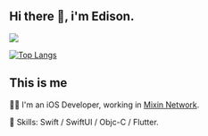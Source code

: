 ## Hi there 👋, i'm Edison.

<img src="https://github-readme-stats.vercel.app/api?username=fanyu&show_icons=true&theme=radical&count_private=true&show_icons=true&include_all_commits=true" />

[![Top Langs](https://github-readme-stats.vercel.app/api/top-langs/?username=fanyu&layout=compact)](https://github.com/anuraghazra/github-readme-stats)

## This is me
👨‍💻 I'm an iOS Developer, working in [Mixin Network](https://developers.mixin.one).

📝 Skills: Swift / SwiftUI / Objc-C / Flutter.
